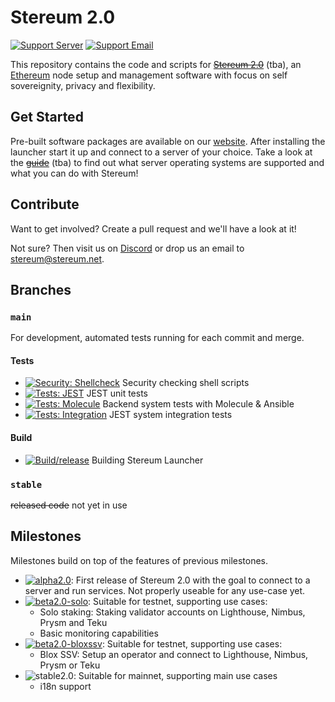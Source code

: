 # Stereum 2.0

[![Support Server](https://img.shields.io/badge/Discord-Stereum-blue)](https://discord.gg/8Znj8K6GjN) [![Support Email](https://img.shields.io/badge/Email-Stereum-brightgreen)](mailto:stereum@stereum.net)

This repository contains the code and scripts for ~~[Stereum 2.0](https://stereum.net/ethereum-node/)~~ (tba), an [Ethereum](https://ethereum.org/) node setup and management software with focus on self sovereignity, privacy and flexibility.

## Get Started
Pre-built software packages are available on our [website](https://stereum.net/). After installing the launcher start it up and connect to a server of your choice. Take a look at the ~~[guide](https://stereum.net/ethereum-node/)~~ (tba) to find out what server operating systems are supported and what you can do with Stereum!

## Contribute
Want to get involved? Create a pull request and we'll have a look at it!

Not sure? Then visit us on [Discord](https://discord.gg/8Znj8K6GjN) or drop us an email to [stereum@stereum.net](mailto:stereum@stereum.net).

## Branches
### `main`
For development, automated tests running for each commit and merge.

#### Tests
- [![Security: Shellcheck](https://github.com/stereum-dev/ethereum-node/actions/workflows/shellcheck.yml/badge.svg)](https://github.com/stereum-dev/ethereum-node/actions/workflows/shellcheck.yml) Security checking shell scripts
- [![Tests: JEST](https://github.com/stereum-dev/ethereum-node/actions/workflows/test-jest.yml/badge.svg)](https://github.com/stereum-dev/ethereum-node/actions/workflows/test-jest.yml) JEST unit tests
- [![Tests: Molecule](https://github.com/stereum-dev/ethereum-node/actions/workflows/test-molecule.yml/badge.svg)](https://github.com/stereum-dev/ethereum-node/actions/workflows/test-molecule.yml) Backend system tests with Molecule & Ansible
- [![Tests: Integration](https://github.com/stereum-dev/ethereum-node/actions/workflows/test-integration.yml/badge.svg)](https://github.com/stereum-dev/ethereum-node/actions/workflows/test-integration.yml) JEST system integration tests

#### Build
- [![Build/release](https://github.com/stereum-dev/ethereum-node/actions/workflows/electron.yaml/badge.svg)](https://github.com/stereum-dev/ethereum-node/actions/workflows/electron.yaml) Building Stereum Launcher

### `stable`
~~released code~~ not yet in use


## Milestones
Milestones build on top of the features of previous milestones.

- [![alpha2.0](https://img.shields.io/badge/milestone-alpha2.0-green)](https://github.com/stereum-dev/ethereum-node/milestone/1): First release of Stereum 2.0 with the goal to connect to a server and run services. Not properly useable for any use-case yet.
- [![beta2.0-solo](https://img.shields.io/badge/milestone-beta2.0--solo-orange)](https://github.com/stereum-dev/ethereum-node/milestone/2): Suitable for testnet, supporting use cases:
  - Solo staking: Staking validator accounts on Lighthouse, Nimbus, Prysm and Teku
  - Basic monitoring capabilities
- [![beta2.0-bloxssv](https://img.shields.io/badge/milestone-beta2.0--bloxssv-inactive)](https://github.com/stereum-dev/ethereum-node/milestone/3): Suitable for testnet, supporting use cases:
  - Blox SSV: Setup an operator and connect to Lighthouse, Nimbus, Prysm or Teku
- ![stable2.0](https://img.shields.io/badge/milestone-stable2.0-inactive): Suitable for mainnet, supporting main use cases
  - i18n support